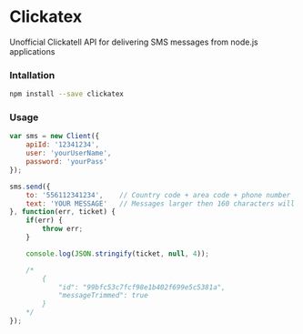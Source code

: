 # Clickatex
Unofficial Clickatell API for delivering SMS messages from node.js applications

### Intallation

```bash
npm install --save clickatex
```

### Usage

```javascript
var sms = new Client({
    apiId: '12341234',
    user: 'yourUserName',
    password: 'yourPass'
});

sms.send({
    to: '556112341234',    // Country code + area code + phone number
    text: 'YOUR MESSAGE'   // Messages larger then 160 characters will be automatically trimmed
}, function(err, ticket) {
    if(err) {
        throw err;
    }

    console.log(JSON.stringify(ticket, null, 4));

    /*
        {
            "id": "99bfc53c7fcf98e1b402f699e5c5381a",
            "messageTrimmed": true
        }
    */
});
```
